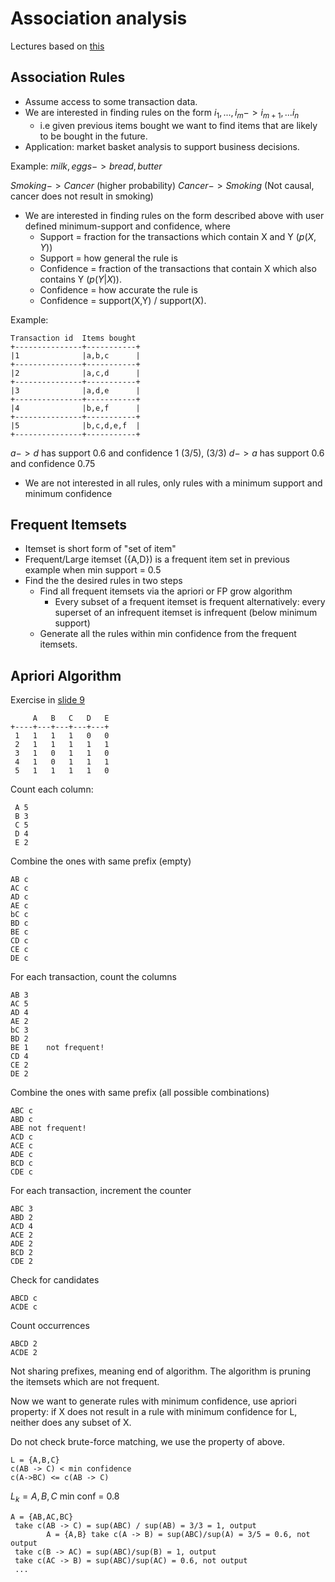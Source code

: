 # Association analysis

Lectures based on [this](http://rakesh.agrawal-family.com/papers/vldb94apriori_rj.pdf)

## Association Rules

* Assume access to some transaction data.
* We are interested in finding rules on the form $i_1,...,i_m -> i_{m+1},...i_n$
	* i.e given previous items bought we want to find items that are likely to be bought in the future. 
* Application: market basket analysis to support business decisions.

Example:
$milk,eggs -> bread,butter$

$Smoking -> Cancer$ (higher probability)
$Cancer -> Smoking$ (Not causal, cancer does not result in smoking)

* We are interested in finding rules on the form described above with user defined minimum-support and confidence, where
	* Support = fraction for the transactions which contain X and Y ($p(X,Y)$)
	* Support = how general the rule is
	* Confidence = fraction of the transactions that contain X which also contains Y ($p(Y|X)$).
	* Confidence = how accurate the rule is
	* Confidence = support(X,Y) / support(X).

Example:
```
Transaction id 	Items bought
+---------------+-----------+
|1				|a,b,c 		|
+---------------+-----------+
|2				|a,c,d 		|
+---------------+-----------+
|3				|a,d,e 		|
+---------------+-----------+
|4 				|b,e,f 		|
+---------------+-----------+
|5 				|b,c,d,e,f 	|
+---------------+-----------+
```` 
$a -> d$ has support 0.6 and confidence 1 ($3/5$), ($3/3$)
$d -> a$ has support 0.6 and confidence 0.75

* We are not interested in all rules, only rules with a minimum support and minimum confidence

## Frequent Itemsets

* Itemset is short form of "set of item"
* Frequent/Large itemset ({A,D}) is a frequent item set in previous example when min support = 0.5
* Find the the desired rules in two steps
	* Find all frequent itemsets via the apriori or FP grow algorithm
		* Every subset of a frequent itemset is frequent alternatively: every superset of an infrequent itemset is infrequent (below minimum support)
	* Generate all the rules within min confidence from the frequent itemsets.

## Apriori Algorithm 

Exercise in  [slide 9](http://www.ida.liu.se/~732A61/material/Lecture6.pdf)
```
     A 	 B   C   D   E
+----+---+---+---+---+
 1	 1	 1	 1	 0	 0
 2	 1	 1	 1	 1	 1
 3	 1	 0	 1	 1	 0
 4	 1 	 0 	 1	 1	 1
 5	 1	 1	 1 	 1 	 0
```
Count each column:
```
 A 5
 B 3
 C 5
 D 4
 E 2
```
Combine the ones with same prefix (empty)
```
AB c
AC c
AD c
AE c
bC c
BD c 
BE c
CD c
CE c
DE c
```
For each transaction, count the columns
```
AB 3
AC 5
AD 4
AE 2
bC 3
BD 2 
BE 1 	not frequent!
CD 4
CE 2
DE 2
```

Combine the ones with same prefix (all possible combinations)
```
ABC c
ABD c
ABE not frequent!
ACD c
ACE c
ADE c
BCD c
CDE c
```
For each transaction, increment the counter
```
ABC 3
ABD 2
ACD 4
ACE 2
ADE 2
BCD 2
CDE 2
```
Check for candidates
```
ABCD c 
ACDE c
```
Count occurrences
```
ABCD 2
ACDE 2
```

Not sharing prefixes, meaning end of algorithm. The algorithm is pruning the itemsets which are not frequent.

Now we want to generate rules with minimum confidence, use apriori property: if X does not result in a rule with minimum confidence for L, neither does any subset of X.

Do not check brute-force matching, we use the property of above.
```
L = {A,B,C}
c(AB -> C) < min confidence 
c(A->BC) <= c(AB -> C)
```

$L_k = {A,B,C}$ min conf = 0.8

```
A = {AB,AC,BC}
 take c(AB -> C) = sup(ABC) / sup(AB) = 3/3 = 1, output
		A = {A,B} take c(A -> B) = sup(ABC)/sup(A) = 3/5 = 0.6, not output
 take c(B -> AC) = sup(ABC)/sup(B) = 1, output
 take c(AC -> B) = sup(ABC)/sup(AC) = 0.6, not output
 ...
```
